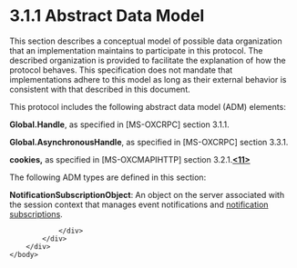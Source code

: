 <html dir="LTR" xmlns:mshelp="http://msdn.microsoft.com/mshelp" xmlns:ddue="http://ddue.schemas.microsoft.com/authoring/2003/5" xmlns:xlink="http://www.w3.org/1999/xlink" xmlns:tool="http://www.microsoft.com/tooltip">
    <head>
        <meta http-equiv="Content-Type" content="text/html; CHARSET=utf-8"></meta>
        <meta name="save" content="history"></meta>
        <title>3.1.1 Abstract Data Model</title>
        <xml>
            <mshelp:toctitle title="3.1.1 Abstract Data Model"></mshelp:toctitle>
            <mshelp:rltitle title="[MS-OXCNOTIF]: Abstract Data Model"></mshelp:rltitle>
            <mshelp:keyword index="A" term="a8999171-735f-40c1-8f0c-25a1ca14f890"></mshelp:keyword>
            <mshelp:attr name="DCSext.ContentType" value="open specification"></mshelp:attr>
            <mshelp:attr name="AssetID" value="a8999171-735f-40c1-8f0c-25a1ca14f890"></mshelp:attr>
            <mshelp:attr name="TopicType" value="kbRef"></mshelp:attr>
            <mshelp:attr name="DCSext.Title" value="[MS-OXCNOTIF]: Abstract Data Model" />
        </xml>
    </head>
    <body>
        <div id="header">
            <h1 class="heading">3.1.1 Abstract Data Model</h1>
        </div>
        <div id="mainSection">
            <div id="mainBody">
                <div id="allHistory" class="saveHistory"></div>
                <div id="sectionSection0" class="section" name="collapseableSection">
                    

<p>This section describes a conceptual model of possible data
organization that an implementation maintains to participate in this protocol.
The described organization is provided to facilitate the explanation of how the
protocol behaves. This specification does not mandate that implementations adhere
to this model as long as their external behavior is consistent with that
described in this document.</p>

<p>This
protocol includes the following abstract data model (ADM) elements:</p>

<p><b>Global.Handle</b>,
as specified in <mshelp:link keywords="137f0ce2-31fd-4952-8a7d-6c0b242e4b6a" tabindex="0">[MS-OXCRPC]</mshelp:link>
section <mshelp:link keywords="b23deb2d-62dc-4164-ba32-a1dfd3120789" tabindex="0">3.1.1</mshelp:link>.</p>

<p><b>Global.AsynchronousHandle</b>,
as specified in [MS-OXCRPC] section <mshelp:link keywords="c8b46d76-c957-49e8-9aaa-950808fdd422" tabindex="0">3.3.1</mshelp:link><span>.</span></p>

<p><span><b><span>cookies,</span></b></span><span><span> as specified in </span></span><mshelp:link keywords="d502edcf-0b22-42f2-8500-019f00d60245" tabindex="0">[MS-OXCMAPIHTTP]</mshelp:link>
section <mshelp:link keywords="d1e359e4-7821-40b8-9032-8f2d4295b015" tabindex="0">3.2.1</mshelp:link><span><span>.</span></span><a id="Appendix_A_Target_11"></a><a href="e58b7ae4-9c40-46e0-8844-3b9b2aba2d86.htm#Appendix_A_11" aria-label="Product behavior note 11"><b>&lt;11&gt;</b></a></p>

<p>The
following ADM types are defined in this section: </p>

<p><b>NotificationSubscriptionObject</b>:
An object on the server associated with the session context that manages event
notifications and <a href="04fcfcd9-a11c-47cd-aa0c-c10a4085d0c8.htm#gt_62a6c525-8de8-4b05-8fdd-d1cc414e755d">notification
subscriptions</a>. </p>


                </div>
            </div>
        </div>
    </body>
</html>